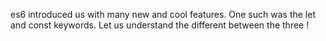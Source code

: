 es6 introduced us with many new and cool features.
One such was the let and const keywords. Let us understand the different between the three !
